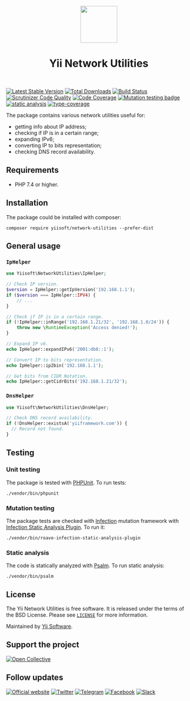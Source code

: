 <p align="center">
    <a href="https://github.com/yiisoft" target="_blank">
        <img src="https://yiisoft.github.io/docs/images/yii_logo.svg" height="100px">
    </a>
    <h1 align="center">Yii Network Utilities</h1>
    <br>
</p>

[![Latest Stable Version](https://poser.pugx.org/yiisoft/network-utilities/v/stable.png)](https://packagist.org/packages/yiisoft/network-utilities)
[![Total Downloads](https://poser.pugx.org/yiisoft/network-utilities/downloads.png)](https://packagist.org/packages/yiisoft/network-utilities)
[![Build Status](https://github.com/yiisoft/network-utilities/workflows/build/badge.svg)](https://github.com/yiisoft/network-utilities/actions)
[![Scrutinizer Code Quality](https://scrutinizer-ci.com/g/yiisoft/network-utilities/badges/quality-score.png?b=master)](https://scrutinizer-ci.com/g/yiisoft/network-utilities/?branch=master)
[![Code Coverage](https://scrutinizer-ci.com/g/yiisoft/network-utilities/badges/coverage.png?b=master)](https://scrutinizer-ci.com/g/yiisoft/network-utilities/?branch=master)
[![Mutation testing badge](https://img.shields.io/endpoint?style=flat&url=https%3A%2F%2Fbadge-api.stryker-mutator.io%2Fgithub.com%2Fyiisoft%2Fnetwork-utilities%2Fmaster)](https://dashboard.stryker-mutator.io/reports/github.com/yiisoft/network-utilities/master)
[![static analysis](https://github.com/yiisoft/network-utilities/workflows/static%20analysis/badge.svg)](https://github.com/yiisoft/network-utilities/actions?query=workflow%3A%22static+analysis%22)
[![type-coverage](https://shepherd.dev/github/yiisoft/network-utilities/coverage.svg)](https://shepherd.dev/github/yiisoft/network-utilities)

The package contains various network utilities useful for:

- getting info about IP address;
- checking if IP is in a certain range;
- expanding IPv6;
- converting IP to bits representation;
- checking DNS record availability.

## Requirements

- PHP 7.4 or higher.

## Installation

The package could be installed with composer:

```shell
composer require yiisoft/network-utilities --prefer-dist
```

## General usage

### `IpHelper`

```php
use Yiisoft\NetworkUtilities\IpHelper;

// Check IP version.
$version = IpHelper::getIpVersion('192.168.1.1');
if ($version === IpHelper::IPV4) {
    // ...
}

// Check if IP is in a certain range.
if (!IpHelper::inRange('192.168.1.21/32', '192.168.1.0/24')) {
    throw new \RuntimeException('Access denied!');
}

// Expand IP v6.
echo IpHelper::expandIPv6('2001:db8::1');

// Convert IP to bits representation.
echo IpHelper::ip2bin('192.168.1.1');

// Get bits from CIDR Notation.
echo IpHelper::getCidrBits('192.168.1.21/32');
```

### `DnsHelper`

```php
use Yiisoft\NetworkUtilities\DnsHelper;

// Check DNS record availability.
if (!DnsHelper::existsA('yiiframework.com')) {
  // Record not found.
}
```

## Testing

### Unit testing

The package is tested with [PHPUnit](https://phpunit.de/). To run tests:

```shell
./vendor/bin/phpunit
```

### Mutation testing

The package tests are checked with [Infection](https://infection.github.io/) mutation framework with
[Infection Static Analysis Plugin](https://github.com/Roave/infection-static-analysis-plugin). To run it:

```shell
./vendor/bin/roave-infection-static-analysis-plugin
```

### Static analysis

The code is statically analyzed with [Psalm](https://psalm.dev/). To run static analysis:

```shell
./vendor/bin/psalm
```

## License

The Yii Network Utilities is free software. It is released under the terms of the BSD License.
Please see [`LICENSE`](./LICENSE.md) for more information.

Maintained by [Yii Software](https://www.yiiframework.com/).

## Support the project

[![Open Collective](https://img.shields.io/badge/Open%20Collective-sponsor-7eadf1?logo=open%20collective&logoColor=7eadf1&labelColor=555555)](https://opencollective.com/yiisoft)

## Follow updates

[![Official website](https://img.shields.io/badge/Powered_by-Yii_Framework-green.svg?style=flat)](https://www.yiiframework.com/)
[![Twitter](https://img.shields.io/badge/twitter-follow-1DA1F2?logo=twitter&logoColor=1DA1F2&labelColor=555555?style=flat)](https://twitter.com/yiiframework)
[![Telegram](https://img.shields.io/badge/telegram-join-1DA1F2?style=flat&logo=telegram)](https://t.me/yii3en)
[![Facebook](https://img.shields.io/badge/facebook-join-1DA1F2?style=flat&logo=facebook&logoColor=ffffff)](https://www.facebook.com/groups/yiitalk)
[![Slack](https://img.shields.io/badge/slack-join-1DA1F2?style=flat&logo=slack)](https://yiiframework.com/go/slack)

